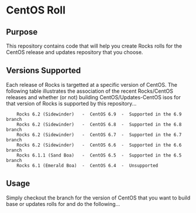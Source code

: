 # CentOS Roll

## Purpose

This repository contains code that will help you create Rocks rolls for the
CentOS release and updates repository that you choose.

## Versions Supported

Each release of Rocks is targetted at a specific version of CentOS. The
following table illustrates the association of the recent Rocks/CentOS
releases and whether (or not) building CentOS/Updates-CentOS isos for that
version of Rocks is supported by this repository...

```
    Rocks 6.2 (Sidewinder)   -  CentOS 6.9  -  Supported in the 6.9 branch
    Rocks 6.2 (Sidewinder)   -  CentOS 6.8  -  Supported in the 6.8 branch
    Rocks 6.2 (Sidewinder)   -  CentOS 6.7  -  Supported in the 6.7 branch
    Rocks 6.2 (Sidewinder)   -  CentOS 6.6  -  Supported in the 6.6 branch
    Rocks 6.1.1 (Sand Boa)   -  CentOS 6.5  -  Supported in the 6.5 branch
    Rocks 6.1 (Emerald Boa)  -  CentOS 6.4  -  Unsupported
```

## Usage

Simply checkout the branch for the version of CentOS that you want to build
base or updates rolls for and do the following...

